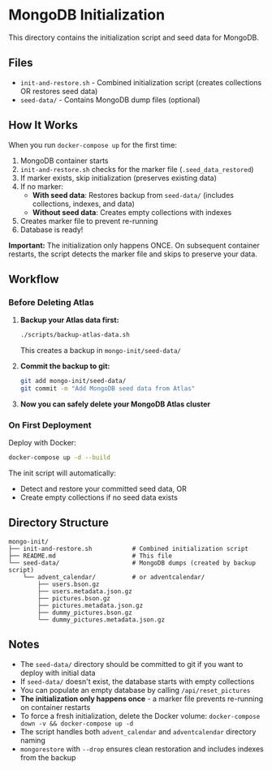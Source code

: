 # MongoDB Initialization

This directory contains the initialization script and seed data for MongoDB.

## Files

- `init-and-restore.sh` - Combined initialization script (creates collections OR restores seed data)
- `seed-data/` - Contains MongoDB dump files (optional)

## How It Works

When you run `docker-compose up` for the first time:

1. MongoDB container starts
2. `init-and-restore.sh` checks for the marker file (`.seed_data_restored`)
3. If marker exists, skip initialization (preserves existing data)
4. If no marker:
   - **With seed data**: Restores backup from `seed-data/` (includes collections, indexes, and data)
   - **Without seed data**: Creates empty collections with indexes
5. Creates marker file to prevent re-running
6. Database is ready!

**Important:** The initialization only happens ONCE. On subsequent container restarts, the script detects the marker file and skips to preserve your data.

## Workflow

### Before Deleting Atlas

1. **Backup your Atlas data first:**
   ```bash
   ./scripts/backup-atlas-data.sh
   ```
   This creates a backup in `mongo-init/seed-data/`

2. **Commit the backup to git:**
   ```bash
   git add mongo-init/seed-data/
   git commit -m "Add MongoDB seed data from Atlas"
   ```

3. **Now you can safely delete your MongoDB Atlas cluster**

### On First Deployment

Deploy with Docker:
```bash
docker-compose up -d --build
```

The init script will automatically:
- Detect and restore your committed seed data, OR
- Create empty collections if no seed data exists

## Directory Structure

```
mongo-init/
├── init-and-restore.sh           # Combined initialization script
├── README.md                     # This file
└── seed-data/                    # MongoDB dumps (created by backup script)
    └── advent_calendar/          # or adventcalendar/
        ├── users.bson.gz
        ├── users.metadata.json.gz
        ├── pictures.bson.gz
        ├── pictures.metadata.json.gz
        ├── dummy_pictures.bson.gz
        └── dummy_pictures.metadata.json.gz
```

## Notes

- The `seed-data/` directory should be committed to git if you want to deploy with initial data
- If `seed-data/` doesn't exist, the database starts with empty collections
- You can populate an empty database by calling `/api/reset_pictures`
- **The initialization only happens once** - a marker file prevents re-running on container restarts
- To force a fresh initialization, delete the Docker volume: `docker-compose down -v && docker-compose up -d`
- The script handles both `advent_calendar` and `adventcalendar` directory naming
- `mongorestore` with `--drop` ensures clean restoration and includes indexes from the backup

